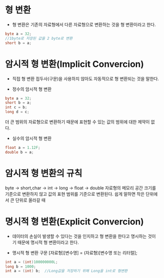 # 형 변환
- 형 변환은 기존의 자료형에서 다른 자료형으로 변환하는 것을 형 변환이라고 한다.

```java
byte a = 32;
//1byte로 저장된 값을 2 byte로 변환
short b = a;
```

# 암시적 형 변환(Implicit Convercion)
- 직접 형 변환 접두사(구문)을 사용하지 않아도 자동적으로 형 변환되는 것을 말한다.

- 정수의 암시적 형 변환
```java
byte a = 32;
short b = a;
int c = b;
long d = c;
```
더 큰 범위의 자료형으로 변환하기 때문에 표현할 수 있는 값의 범위에 대한 제약이 없다.

- 실수의 암시적 형 변환
```java
float a = 1.12F;
double b = a;
```

# 암시적 형 변환의 규칙

byte -> short,char -> int -> long -> float -> double
자료형의 메모리 공간 크기를 기준으로 변환하지 않고 값의 표현 범위를 기준으로 변환된다.
쉽게 말하면 작은 단위에서 큰 단위로 올라갈 때

# 명시적 형 변환(Explicit Convercion)

- 데이터의 손실이 발생할 수 있다는 것을 인지하고 형 변환을 한다고 명시하는 것이기 때문에 명시적 형 변환이라고 한다.

- 명시적 형 변환 구문
[자료형][변수명] = (자료형)[변수명 또는 리터럴];

```java
int a = (int)100000000L;
long b = 1000;
int a = (int) b;  //Long값을 저장하기 위해 Long을 int로 형변환
```